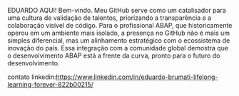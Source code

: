 EDUARDO AQUI! Bem-vindo. Meu GitHub serve como um catalisador para uma cultura de validação de talentos,
priorizando a transparência e a colaboração visível de código. 
Para o profissional ABAP, que historicamente operou  em um ambiente mais isolado, a presença no GitHub não é
mais um simples diferencial, mas um alinhamento estratégico com o ecossistema  de inovação do país.
Essa integração com a comunidade global demostra que o desenvolvimento ABAP está a frente da curva, pronto 
para o futuro do desenvolvimento.

contato linkedin:https://www.linkedin.com/in/eduardo-brumati-lifelong-learning-forever-822b00215/
